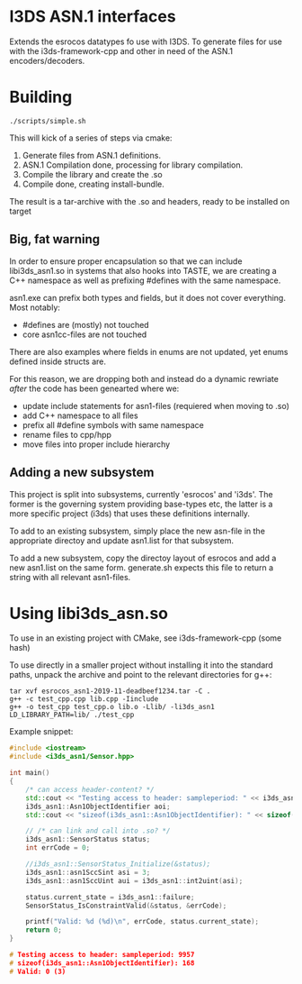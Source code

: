 # I3DS ASN.1 interfaces

Extends the esrocos datatypes fo use with I3DS. To generate files for
use with the i3ds-framework-cpp and other in need of the ASN.1
encoders/decoders.

# Building
``` shell
./scripts/simple.sh
```

This will kick of a series of steps via cmake:
 1. Generate files from ASN.1 definitions.
 2. ASN.1 Compilation done, processing for library compilation.
 3. Compile the library and create the .so
 4. Compile done, creating install-bundle.

The result is a tar-archive with the .so and headers, ready to be
installed on target

## Big, fat warning

In order to ensure proper encapsulation so that we can include
libi3ds_asn1.so in systems that also hooks into TASTE, we are creating a
C++ namespace as well as prefixing #defines with the same namespace.

asn1.exe can prefix both types and fields, but it does not cover
everything. Most notably:
- #defines are (mostly) not touched
- core asn1cc-files are not touched

There are also examples where fields in enums are not updated, yet enums
defined inside structs are.

For this reason, we are dropping both and instead do a dynamic rewriate
*after* the code has been genearted where we:
- update include statements for asn1-files (requiered when moving to
  .so)
- add C++ namespace to all files
- prefix all #define symbols with same namespace
- rename files to cpp/hpp
- move files into proper include hierarchy

## Adding a new subsystem

This project is split into subsystems, currently 'esrocos' and
'i3ds'. The former is the governing system providing base-types etc, the
latter is a more specific project (i3ds) that uses these definitions
internally.

To add to an existing subsystem, simply place the new asn-file in the
appropriate directoy and update asn1.list for that subsystem.

To add a new subsystem, copy the directoy layout of esrocos and add a
new asn1.list on the same form. generate.sh expects this file to return
a string with all relevant asn1-files.

# Using libi3ds_asn.so

To use in an existing project with CMake, see i3ds-framework-cpp (some
hash)

To use directly in a smaller project without installing it into the
standard paths, unpack the archive and point to the relevant directories
for g++:

``` shell
tar xvf esrocos_asn1-2019-11-deadbeef1234.tar -C .
g++ -c test_cpp.cpp lib.cpp -Iinclude
g++ -o test_cpp test_cpp.o lib.o -Llib/ -li3ds_asn1
LD_LIBRARY_PATH=lib/ ./test_cpp
```

Example snippet:

``` C++
#include <iostream>
#include <i3ds_asn1/Sensor.hpp>

int main()
{
    /* can access header-content? */
    std::cout << "Testing access to header: sampleperiod: " << i3ds_asn1_ERR_SAMPLEPERIOD_2 << std::endl;
    i3ds_asn1::Asn1ObjectIdentifier aoi;
    std::cout << "sizeof(i3ds_asn1::Asn1ObjectIdentifier): " << sizeof(aoi) << std::endl;

    // /* can link and call into .so? */
    i3ds_asn1::SensorStatus status;
    int errCode = 0;

    //i3ds_asn1::SensorStatus_Initialize(&status);
    i3ds_asn1::asn1SccSint asi = 3;
    i3ds_asn1::asn1SccUint aui = i3ds_asn1::int2uint(asi);

    status.current_state = i3ds_asn1::failure;
    SensorStatus_IsConstraintValid(&status, &errCode);

    printf("Valid: %d (%d)\n", errCode, status.current_state);
    return 0;
}

# Testing access to header: sampleperiod: 9957
# sizeof(i3ds_asn1::Asn1ObjectIdentifier): 168
# Valid: 0 (3)

```
